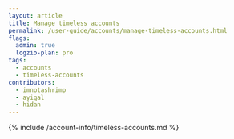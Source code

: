 ```yaml
---
layout: article
title: Manage timeless accounts
permalink: /user-guide/accounts/manage-timeless-accounts.html
flags:
  admin: true
  logzio-plan: pro
tags:
  - accounts
  - timeless-accounts
contributors:
  - imnotashrimp
  - ayigal
  - hidan
---
```


{% include /account-info/timeless-accounts.md %}